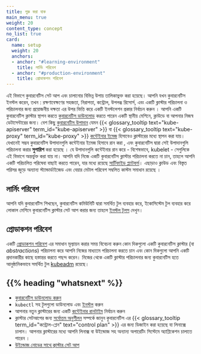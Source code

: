 ```yaml
---
title: শুরু করা যাক
main_menu: true
weight: 20
content_type: concept
no_list: true
card:
  name: setup
  weight: 20
  anchors:
  - anchor: "#learning-environment"
    title: লার্নিং পরিবেশ
  - anchor: "#production-environment"
    title: প্রোডাকশন পরিবেশ
---
```

<!-- overview -->
এই বিভাগে কুবারনেটিস সেট আপ এবং চালানোর বিভিন্ন উপায় তালিকাভুক্ত করা হয়েছে।
আপনি যখন কুবারনেটিস ইনস্টল করেন, তখন : রক্ষণাবেক্ষণের সহজতা, নিরাপত্তা,
কন্ট্রোল, উপলব্ধ রিসোর্স, এবং একটি ক্লাস্টার পরিচালনা ও পরিচালনার জন্য প্রয়োজনীয় দক্ষতা এর উপর ভিত্তি করে একটি ইনস্টলেশন প্রকার নির্বাচন করুন ।
আপনি একটি কুবারনেটিস ক্লাস্টার স্থাপন করতে [কুবারনেটিস ডাউনলোড](/bn/releases/download/) করতে পারেন
একটি স্থানীয় মেশিনে, ক্লাউডে বা আপনার নিজস্ব ডেটাসেন্টারের জন্য।
বেশ কিছু [কুবারনেটিস উপাদান](/bn/docs/concepts/overview/components/) যেমন {{< glossary_tooltip text="kube-apiserver" term_id="kube-apiserver" >}} বা {{< glossary_tooltip text="kube-proxy" term_id="kube-proxy" >}}
[কন্টেইনার ইমেজ](/bn/releases/download/#container-images) হিসাবেও ক্লাস্টারের মধ্যে স্থাপন করা যায়।
যেখানেই সম্ভব কুবারনেটিস উপাদানগুলি কন্টেইনার ইমেজ হিসাবে রান করা ,
এবং কুবারনেটিস দ্বারা সেই উপাদানগুলি পরিচালনা করার **সুপারিশ** করা হয়েছে ।
যে উপাদানগুলি কন্টেইনার রান করে - বিশেষভাবে, kubelet - সেগুলিকে এই বিভাগে অন্তর্ভুক্ত করা যায় না।
আপনি যদি নিজে একটি কুবারনেটিস ক্লাস্টার পরিচালনা করতে না চান, তাহলে আপনি একটি পরিচালিত পরিষেবা বাছাই করতে পারেন, যার মধ্যে রয়েছে
[সার্টিফাইড প্ল্যাটফর্ম](/bn/docs/setup/production-environment/turnkey-solutions/)।
এছাড়াও ক্লাউড এবং বিস্তৃত পরিসর জুড়ে অন্যান্য স্ট্যান্ডার্ডাইজেড এবং বেয়ার মেটাল পরিবেশ
সম্বলিত  কাস্টম সমাধান রয়েছে ।
<!-- body -->
## লার্নিং পরিবেশ
আপনি যদি কুবারনেটিস শিখছেন, কুবারনেটিস কমিউনিটি দ্বারা সমর্থিত টুল ব্যবহার করে,
ইকোসিস্টেম টুল ব্যবহার করে লোকাল মেশিনে কুবারনেটিস ক্লাস্টার সেট আপ করার জন্য
তাহলে [ইনস্টল টুলস](/bn/docs/tasks/tools/) দেখুন।
## প্রোডাকশন পরিবেশ
একটি [প্রোডাকশন পরিবেশ](/bn/docs/setup/production-environment/) এর সমাধান মূল্যায়ন করার সময়
বিবেচনা করুন কোন দিকগুলো একটি কুবারনেটিস ক্লাস্টার (বা _abstractions_) পরিচালনা করে আপনি
নিজের মাধ্যমেে পরিচালনা করতে চান এবং কোন দিকগুলো আপনি
একটি প্রদানকারীর কাছে হস্তান্তর করতে পছন্দ করেন।
নিজের থেকে একটি ক্লাস্টার পরিচালনার জন্য কুবারনেটিস হতে
আনুষ্ঠানিকভাবে সমর্থিত টুল [kubeadm](/bn/docs/setup/production-environment/tools/kubeadm/) রয়েছে।
## {{% heading "whatsnext" %}}
- [কুবারনেটিস ডাউনলোড করুন](/bn/releases/download/)
- `kubectl` সহ টুলগুলো ডাউনলোড  এবং  [ইনস্টল](/bn/docs/tasks/tools/) করুন
- আপনার নতুন ক্লাস্টারের জন্য একটি [কন্টেইনার রানটাইম](/bn/docs/setup/production-environment/container-runtimes/) নির্বাচন করুন
- ক্লাস্টার সেটআপের জন্য [সর্বোত্তম অনুশীলন](/bn/docs/setup/best-practices/) সম্পর্কে জানুন
কুবারনেটিস এর {{< glossary_tooltip term_id="কন্ট্রোল-প্লেন" text="control plan" >}} এর জন্য ডিজাইন করা হয়েছে যা
লিনাক্সে চালান। আপনার ক্লাস্টারের মধ্যে আপনি লিনাক্স বা উইন্ডোজ সহ অন্যান্য অপারেটিং সিস্টেমে
অ্যাপ্লিকেশন চালাতে পারেন ।
- [উইন্ডোজ নোডের সাথে ক্লাস্টার সেট আপ](/bn//docs/concepts/windows/)
